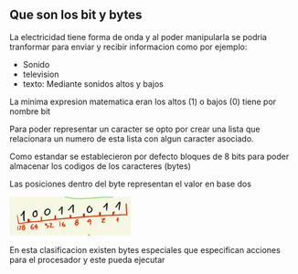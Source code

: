 ## Que son los bit y bytes
La electricidad tiene forma de onda y al poder manipularla se podria tranformar para enviar y recibir informacion como por ejemplo:

  * Sonido 
  * television
  * texto: Mediante sonidos altos y bajos 

La minima expresion matematica eran los altos (1) o bajos (0) tiene por nombre bit

Para poder representar un caracter se opto por crear una lista que relacionara un numero de esta lista con algun caracter asociado.

Como estandar se establecieron por defecto bloques de 8 bits para poder almacenar los codigos de los caracteres (bytes)

Las posiciones dentro del byte representan el valor en base dos

![imagenByte](../img/byte.png)

En esta clasificacion existen bytes especiales que especifican acciones para el procesador y este pueda ejecutar